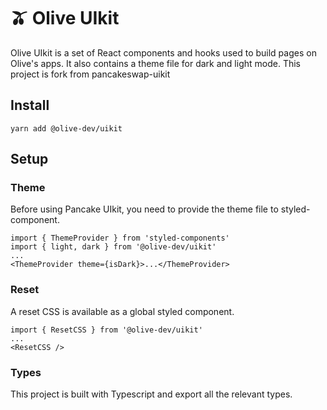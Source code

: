 # 🫒 Olive UIkit

Olive UIkit is a set of React components and hooks used to build pages on Olive's apps. It also contains a theme file for dark and light mode.
This project is fork from pancakeswap-uikit

## Install

`yarn add @olive-dev/uikit`

## Setup

### Theme

Before using Pancake UIkit, you need to provide the theme file to styled-component.

```
import { ThemeProvider } from 'styled-components'
import { light, dark } from '@olive-dev/uikit'
...
<ThemeProvider theme={isDark}>...</ThemeProvider>
```

### Reset

A reset CSS is available as a global styled component.

```
import { ResetCSS } from '@olive-dev/uikit'
...
<ResetCSS />
```

### Types

This project is built with Typescript and export all the relevant types.
